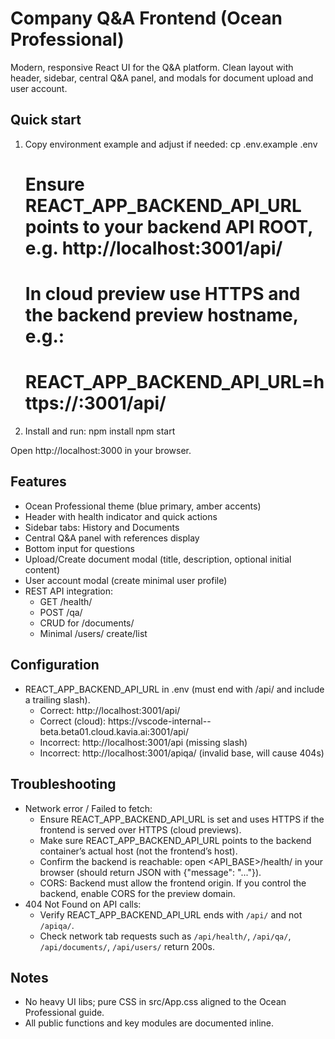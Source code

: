 # Company Q&A Frontend (Ocean Professional)

Modern, responsive React UI for the Q&A platform. Clean layout with header, sidebar, central Q&A panel, and modals for document upload and user account.

## Quick start

1. Copy environment example and adjust if needed:
   cp .env.example .env
   # Ensure REACT_APP_BACKEND_API_URL points to your backend API ROOT, e.g. http://localhost:3001/api/
   # In cloud preview use HTTPS and the backend preview hostname, e.g.:
   # REACT_APP_BACKEND_API_URL=https://<your-backend-host>:3001/api/

2. Install and run:
   npm install
   npm start

Open http://localhost:3000 in your browser.

## Features

- Ocean Professional theme (blue primary, amber accents)
- Header with health indicator and quick actions
- Sidebar tabs: History and Documents
- Central Q&A panel with references display
- Bottom input for questions
- Upload/Create document modal (title, description, optional initial content)
- User account modal (create minimal user profile)
- REST API integration:
  - GET /health/
  - POST /qa/
  - CRUD for /documents/
  - Minimal /users/ create/list

## Configuration

- REACT_APP_BACKEND_API_URL in .env (must end with /api/ and include a trailing slash).
  - Correct: http://localhost:3001/api/
  - Correct (cloud): https://vscode-internal-<BACKEND-ID>-beta.beta01.cloud.kavia.ai:3001/api/
  - Incorrect: http://localhost:3001/api  (missing slash)
  - Incorrect: http://localhost:3001/apiqa/ (invalid base, will cause 404s)

## Troubleshooting

- Network error / Failed to fetch:
  - Ensure REACT_APP_BACKEND_API_URL is set and uses HTTPS if the frontend is served over HTTPS (cloud previews).
  - Make sure REACT_APP_BACKEND_API_URL points to the backend container’s actual host (not the frontend’s host).
  - Confirm the backend is reachable: open <API_BASE>/health/ in your browser (should return JSON with {"message": "..."}).
  - CORS: Backend must allow the frontend origin. If you control the backend, enable CORS for the preview domain.
- 404 Not Found on API calls:
  - Verify REACT_APP_BACKEND_API_URL ends with `/api/` and not `/apiqa/`.
  - Check network tab requests such as `/api/health/`, `/api/qa/`, `/api/documents/`, `/api/users/` return 200s.

## Notes

- No heavy UI libs; pure CSS in src/App.css aligned to the Ocean Professional guide.
- All public functions and key modules are documented inline.
